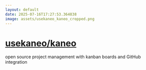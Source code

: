 ```yaml
---
layout: default
date: 2025-07-16T17:27:53.364838
image: assets/usekaneo_kaneo_cropped.png
---
```


# [usekaneo/kaneo](https://github.com/usekaneo/kaneo)

open source project management with kanban boards and GitHub integration

